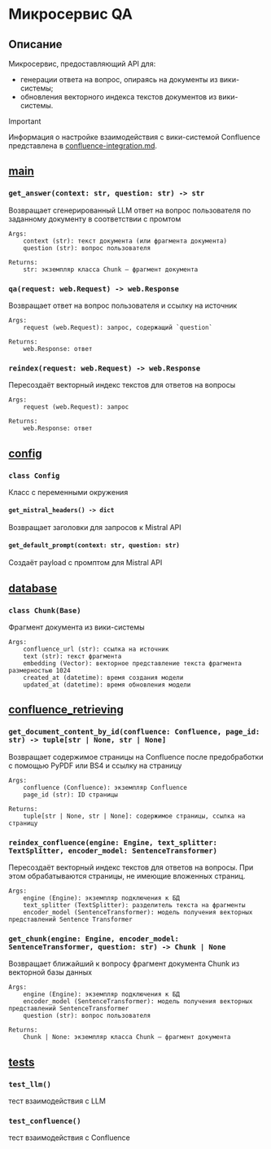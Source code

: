 # Микросервис QA

## Описание
Микросервис, предоставляющий API для:
 * генерации ответа на вопрос, опираясь на документы из вики-системы;
 * обновления векторного индекса текстов документов из вики-системы.

 > [!IMPORTANT]
> Информация о настройке взаимодействия с вики-системой Confluence представлена в [confluence-integration.md](confluence-integration.md).

## [main](../qa/main.py)

### `get_answer(context: str, question: str) -> str`
Возвращает сгенерированный LLM ответ на вопрос пользователя по заданному документу в соответствии с промтом

    Args:
        context (str): текст документа (или фрагмента документа)
        question (str): вопрос пользователя

    Returns:
        str: экземпляр класса Chunk — фрагмент документа

### `qa(request: web.Request) -> web.Response`
Возвращает ответ на вопрос пользователя и ссылку на источник

    Args:
        request (web.Request): запрос, содержащий `question`

    Returns:
        web.Response: ответ

### `reindex(request: web.Request) -> web.Response`
Пересоздаёт векторный индекс текстов для ответов на вопросы

    Args:
        request (web.Request): запрос

    Returns:
        web.Response: ответ

## [config](../qa/config.py)

### `class Config`
Класс с переменными окружения

#### `get_mistral_headers() -> dict`
Возвращает заголовки для запросов к Mistral API

#### `get_default_prompt(context: str, question: str)`
Создаёт payload с промптом для Mistral API

## [database](../qa/database.py)

### `class Chunk(Base)`
Фрагмент документа из вики-системы

    Args:
        confluence_url (str): ссылка на источник
        text (str): текст фрагмента
        embedding (Vector): векторное представление текста фрагмента размерностью 1024
        created_at (datetime): время создания модели
        updated_at (datetime): время обновления модели

## [confluence_retrieving](../qa/confluence_retrieving.py)

### `get_document_content_by_id(confluence: Confluence, page_id: str) -> tuple[str | None, str | None]`
Возвращает содержимое страницы на Confluence после предобработки с помощью PyPDF или BS4 и ссылку на страницу

    Args:
        confluence (Confluence): экземпляр Confluence
        page_id (str): ID страницы

    Returns:
        tuple[str | None, str | None]: содержимое страницы, ссылка на страницу

### `reindex_confluence(engine: Engine, text_splitter: TextSplitter, encoder_model: SentenceTransformer)`
Пересоздаёт векторный индекс текстов для ответов на вопросы. При этом обрабатываются страницы, не имеющие вложенных страниц.

    Args:
        engine (Engine): экземпляр подключения к БД
        text_splitter (TextSplitter): разделитель текста на фрагменты
        encoder_model (SentenceTransformer): модель получения векторных представлений Sentence Transformer

### `get_chunk(engine: Engine, encoder_model: SentenceTransformer, question: str) -> Chunk | None`
Возвращает ближайший к вопросу фрагмент документа Chunk из векторной базы данных

    Args:
        engine (Engine): экземпляр подключения к БД
        encoder_model (SentenceTransformer): модель получения векторных представлений SentenceTransformer
        question (str): вопрос пользователя

    Returns:
        Chunk | None: экземпляр класса Chunk — фрагмент документа

## [tests](../qa/tests.py)

### `test_llm()`
тест взаимодействия с LLM

### `test_confluence()`
тест взаимодействия с Confluence
